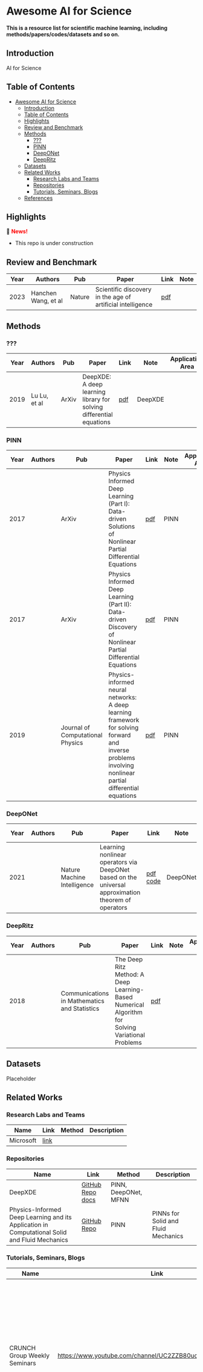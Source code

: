 # Awesome AI for Science

**This is a resource list for scientific machine learning, including methods/papers/codes/datasets and so on.**


## Introduction

AI for Science

<!-- <a href="https://colab.research.google.com/github/pengjiaqiang86/AI4S/blob/main/Colab/AI4S.ipynb" target="_parent"><img src="https://colab.research.google.com/assets/colab-badge.svg" alt="Open In Colab"/></a> -->


## Table of Contents
- [Awesome AI for Science](#awesome-ai-for-science)
  - [Introduction](#introduction)
  - [Table of Contents](#table-of-contents)
  - [Highlights](#highlights)
  - [Review and Benchmark](#review-and-benchmark)
  - [Methods](#methods)
    - [???](#)
    - [PINN](#pinn)
    - [DeepONet](#deeponet)
    - [DeepRitz](#deepritz)
  - [Datasets](#datasets)
  - [Related Works](#related-works)
    - [Research Labs and Teams](#research-labs-and-teams)
    - [Repositories](#repositories)
    - [Tutorials, Seminars, Blogs](#tutorials-seminars-blogs)
  - [References](#references)


## Highlights

:high_brightness: <font color='red'> **News!** </font>

- This repo is under construction


## Review and Benchmark

| Year | Authors              | Pub                     | Paper                                                        | Link                                                         | Note                 |
| ---- | -------------------- | ----------------------- | ------------------------------------------------------------ | ------------------------------------------------------------ | -------------------- |
| 2023 | Hanchen Wang, et al | Nature      | Scientific discovery in the age of artificial intelligence          | [pdf](https://doi.org/10.1038/s41586-023-06221-2) |            |


## Methods

### ???

| Year | Authors              | Pub                     | Paper                                                        | Link                                                         | Note                 | Application Area                 |
| ---- | -------------------- | ----------------------- | ------------------------------------------------------------ | ------------------------------------------------------------ | -------------------- | -------------------------------- |
| 2019 | Lu Lu, et al | ArXiv | DeepXDE: A deep learning library for solving differential equations | [pdf](https://arxiv.org/abs/1907.04502) | DeepXDE | |

### PINN

| Year | Authors              | Pub                     | Paper                                                        | Link                                                         | Note                 | Application Area                 |
| ---- | -------------------- | ----------------------- | ------------------------------------------------------------ | ------------------------------------------------------------ | -------------------- | -------------------------------- |
| 2017 | | ArXiv | Physics Informed Deep Learning (Part I): Data-driven Solutions of Nonlinear Partial Differential Equations | [pdf](http://arxiv.org/abs/1711.10561) | PINN | |
| 2017 | | ArXiv | Physics Informed Deep Learning (Part II): Data-driven Discovery of Nonlinear Partial Differential Equations | [pdf](http://arxiv.org/abs/1711.10566) | PINN | |
| 2019 | | Journal of Computational Physics | Physics-informed neural networks: A deep learning framework for solving forward and inverse problems involving nonlinear partial differential equations | [pdf](https://linkinghub.elsevier.com/retrieve/pii/S0021999118307125) | PINN | |

### DeepONet

| Year | Authors              | Pub                     | Paper                                                        | Link                                                         | Note                 | Application Area                 |
| ---- | -------------------- | ----------------------- | ------------------------------------------------------------ | ------------------------------------------------------------ | -------------------- | -------------------------------- |
| 2021 | | Nature Machine Intelligence | Learning nonlinear operators via DeepONet based on the universal approximation theorem of operators | [pdf](https://www.nature.com/articles/s42256-021-00302-5) [code](https://github.com/lululxvi/deeponet) | DeepONet | |


### DeepRitz

| Year | Authors              | Pub                     | Paper                                                        | Link                                                         | Note                 | Application Area                 |
| ---- | -------------------- | ----------------------- | ------------------------------------------------------------ | ------------------------------------------------------------ | -------------------- | -------------------------------- |
| 2018 | | Communications in Mathematics and Statistics | The Deep Ritz Method: A Deep Learning-Based Numerical Algorithm for Solving Variational Problems | [pdf](http://link.springer.com/10.1007/s40304-018-0127-z) | | |



## Datasets

Placeholder


## Related Works

### Research Labs and Teams

| Name                      | Link                                                         | Method                      | Description                                                  |
| ------------------------- | ------------------------------------------------------------ | --------------------------- | ------------------------------------------------------------ |
| Microsoft | [link](https://www.microsoft.com/en-us/research/lab/microsoft-research-ai-for-science/) | |


### Repositories

| Name                      | Link                                                         | Method                      | Description                                                  |
| ------------------------- | ------------------------------------------------------------ | --------------------------- | ------------------------------------------------------------ |
| DeepXDE | [GitHub Repo](https://github.com/lululxvi/deepxde) [docs](https://deepxde.readthedocs.io/en/latest/) | PINN, DeepONet, MFNN |  |
| Physics-Informed Deep Learning and its Application in Computational Solid and Fluid Mechanics | [GitHub Repo](https://github.com/alexpapados/Physics-Informed-Deep-Learning-Solid-and-Fluid-Mechanics) | PINN | PINNs for Solid and Fluid Mechanics  |

### Tutorials, Seminars, Blogs

| Name                      | Link                                                         | Method                      | Description                                                  |
| ------------------------- | ------------------------------------------------------------ | --------------------------- | ------------------------------------------------------------ |
| CRUNCH Group Weekly Seminars | https://www.youtube.com/channel/UC2ZZB80udkRvWQ4N3a8DOKQ | | This channel puts all the seminars that are weekly held at the CRUNCH Group, Division of Applied Mathematics, Brown University, USA. This group is the home of PINNs, DeepONet and much more!!! |
| Tutorials of PINNs | https://i-systems.github.io/tutorial/KSNVE/220525/01_PINN.html | PINN | This tutorial was made by Prof. Seungchul Lee, it includes detailed introduction to PINNS and simple examples. It was implemented in TensorFlow and DeepXDE |
| So, what is a physics-informed neural network? | https://benmoseley.blog/my-research/so-what-is-a-physics-informed-neural-network/ | PINN | By Ben Moseley |
| A Gentle Introduction to Graph Neural Networks - Distill | https://distill.pub/2021/gnn-intro/ | GNN | By Benjamin Sanchez-Lengeling, et al. HIGHLY recommend! |
| Understanding Convolutions on Graphs - Distill | https://distill.pub/2021/understanding-gnns/ | GCN | By Ameya Daigavane, et al. HIGHLY recommend! |

## References

* [Researchers-in-AI4S - GitHub](https://github.com/Shizheng-Wen/Researchers-in-AI4S)